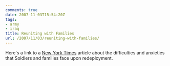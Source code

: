 ```yaml
---
comments: true
date: 2007-11-03T15:54:20Z
tags:
- army
- iraq
title: Reuniting with Families
url: /2007/11/03/reuniting-with-families/
---
```


<p>Here's a link to a <a href="http://www.nytimes.com/2007/11/03/nyregion/03return.html?_r=1&amp;th&amp;emc=th&amp;oref=slogin">New York Times</a> article about the difficulties and anxieties that Soldiers and families face upon redeployment.</p>
